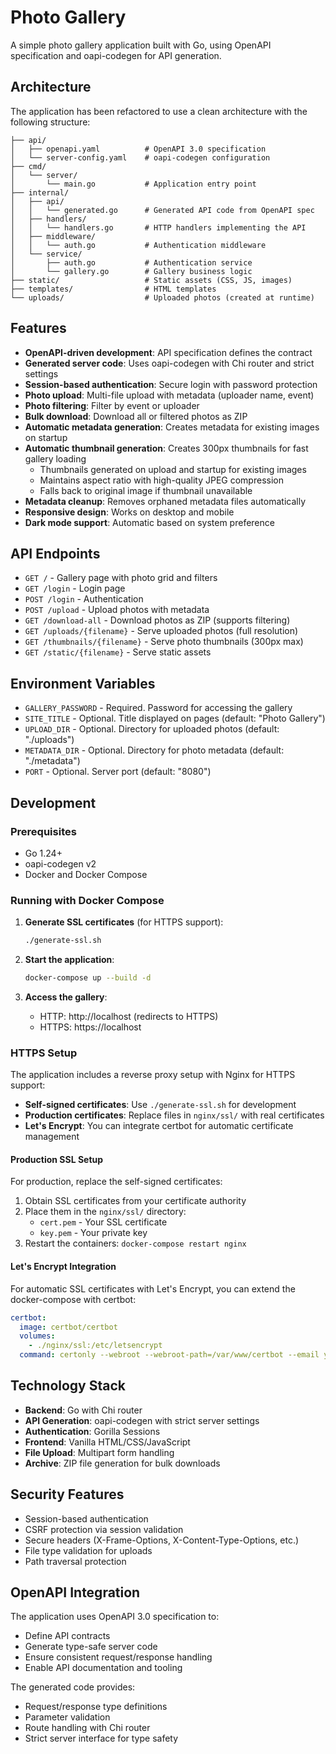 # Photo Gallery

A simple photo gallery application built with Go, using OpenAPI specification and oapi-codegen for API generation.

## Architecture

The application has been refactored to use a clean architecture with the following structure:

```
├── api/
│   ├── openapi.yaml          # OpenAPI 3.0 specification
│   └── server-config.yaml    # oapi-codegen configuration
├── cmd/
│   └── server/
│       └── main.go           # Application entry point
├── internal/
│   ├── api/
│   │   └── generated.go      # Generated API code from OpenAPI spec
│   ├── handlers/
│   │   └── handlers.go       # HTTP handlers implementing the API
│   ├── middleware/
│   │   └── auth.go           # Authentication middleware
│   └── service/
│       ├── auth.go           # Authentication service
│       └── gallery.go        # Gallery business logic
├── static/                   # Static assets (CSS, JS, images)
├── templates/                # HTML templates
└── uploads/                  # Uploaded photos (created at runtime)
```

## Features

- **OpenAPI-driven development**: API specification defines the contract
- **Generated server code**: Uses oapi-codegen with Chi router and strict settings
- **Session-based authentication**: Secure login with password protection
- **Photo upload**: Multi-file upload with metadata (uploader name, event)
- **Photo filtering**: Filter by event or uploader
- **Bulk download**: Download all or filtered photos as ZIP
- **Automatic metadata generation**: Creates metadata for existing images on startup
- **Automatic thumbnail generation**: Creates 300px thumbnails for fast gallery loading
  - Thumbnails generated on upload and startup for existing images
  - Maintains aspect ratio with high-quality JPEG compression
  - Falls back to original image if thumbnail unavailable
- **Metadata cleanup**: Removes orphaned metadata files automatically
- **Responsive design**: Works on desktop and mobile
- **Dark mode support**: Automatic based on system preference

## API Endpoints

- `GET /` - Gallery page with photo grid and filters
- `GET /login` - Login page
- `POST /login` - Authentication
- `POST /upload` - Upload photos with metadata
- `GET /download-all` - Download photos as ZIP (supports filtering)
- `GET /uploads/{filename}` - Serve uploaded photos (full resolution)
- `GET /thumbnails/{filename}` - Serve photo thumbnails (300px max)
- `GET /static/{filename}` - Serve static assets

## Environment Variables

- `GALLERY_PASSWORD` - Required. Password for accessing the gallery
- `SITE_TITLE` - Optional. Title displayed on pages (default: "Photo Gallery")
- `UPLOAD_DIR` - Optional. Directory for uploaded photos (default: "./uploads")
- `METADATA_DIR` - Optional. Directory for photo metadata (default: "./metadata")
- `PORT` - Optional. Server port (default: "8080")

## Development

### Prerequisites

- Go 1.24+
- oapi-codegen v2
- Docker and Docker Compose

### Running with Docker Compose

1. **Generate SSL certificates** (for HTTPS support):
   ```bash
   ./generate-ssl.sh
   ```

2. **Start the application**:
   ```bash
   docker-compose up --build -d
   ```

3. **Access the gallery**:
   - HTTP: http://localhost (redirects to HTTPS)
   - HTTPS: https://localhost

### HTTPS Setup

The application includes a reverse proxy setup with Nginx for HTTPS support:

- **Self-signed certificates**: Use `./generate-ssl.sh` for development
- **Production certificates**: Replace files in `nginx/ssl/` with real certificates
- **Let's Encrypt**: You can integrate certbot for automatic certificate management

#### Production SSL Setup

For production, replace the self-signed certificates:

1. Obtain SSL certificates from your certificate authority
2. Place them in the `nginx/ssl/` directory:
   - `cert.pem` - Your SSL certificate
   - `key.pem` - Your private key
3. Restart the containers: `docker-compose restart nginx`

#### Let's Encrypt Integration

For automatic SSL certificates with Let's Encrypt, you can extend the docker-compose with certbot:

```yaml
certbot:
  image: certbot/certbot
  volumes:
    - ./nginx/ssl:/etc/letsencrypt
  command: certonly --webroot --webroot-path=/var/www/certbot --email your-email@domain.com --agree-tos --no-eff-email -d your-domain.com
```

## Technology Stack

- **Backend**: Go with Chi router
- **API Generation**: oapi-codegen with strict server settings
- **Authentication**: Gorilla Sessions
- **Frontend**: Vanilla HTML/CSS/JavaScript
- **File Upload**: Multipart form handling
- **Archive**: ZIP file generation for bulk downloads

## Security Features

- Session-based authentication
- CSRF protection via session validation
- Secure headers (X-Frame-Options, X-Content-Type-Options, etc.)
- File type validation for uploads
- Path traversal protection

## OpenAPI Integration

The application uses OpenAPI 3.0 specification to:

- Define API contracts
- Generate type-safe server code
- Ensure consistent request/response handling
- Enable API documentation and tooling

The generated code provides:

- Request/response type definitions
- Parameter validation
- Route handling with Chi router
- Strict server interface for type safety
